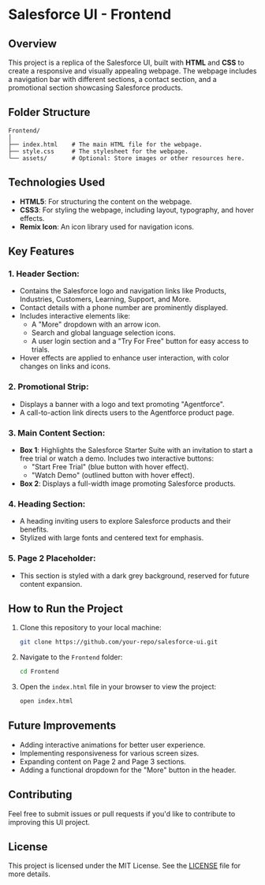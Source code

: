 # Salesforce UI - Frontend

## Overview
This project is a replica of the Salesforce UI, built with **HTML** and **CSS** to create a responsive and visually appealing webpage. The webpage includes a navigation bar with different sections, a contact section, and a promotional section showcasing Salesforce products.

## Folder Structure
```
Frontend/
│
├── index.html    # The main HTML file for the webpage.
├── style.css     # The stylesheet for the webpage.
└── assets/       # Optional: Store images or other resources here.
```

## Technologies Used
- **HTML5**: For structuring the content on the webpage.
- **CSS3**: For styling the webpage, including layout, typography, and hover effects.
- **Remix Icon**: An icon library used for navigation icons.

## Key Features

### 1. Header Section:
   - Contains the Salesforce logo and navigation links like Products, Industries, Customers, Learning, Support, and More.
   - Contact details with a phone number are prominently displayed.
   - Includes interactive elements like:
     - A "More" dropdown with an arrow icon.
     - Search and global language selection icons.
     - A user login section and a "Try For Free" button for easy access to trials.
   - Hover effects are applied to enhance user interaction, with color changes on links and icons.

### 2. Promotional Strip:
   - Displays a banner with a logo and text promoting "Agentforce".
   - A call-to-action link directs users to the Agentforce product page.

### 3. Main Content Section:
   - **Box 1**: Highlights the Salesforce Starter Suite with an invitation to start a free trial or watch a demo. Includes two interactive buttons:
     - "Start Free Trial" (blue button with hover effect).
     - "Watch Demo" (outlined button with hover effect).
   - **Box 2**: Displays a full-width image promoting Salesforce products.

### 4. Heading Section:
   - A heading inviting users to explore Salesforce products and their benefits.
   - Stylized with large fonts and centered text for emphasis.

### 5. Page 2 Placeholder:
   - This section is styled with a dark grey background, reserved for future content expansion.

## How to Run the Project
1. Clone this repository to your local machine:
   ```bash
   git clone https://github.com/your-repo/salesforce-ui.git
   ```
2. Navigate to the `Frontend` folder:
   ```bash
   cd Frontend
   ```
3. Open the `index.html` file in your browser to view the project:
   ```bash
   open index.html
   ```

## Future Improvements
- Adding interactive animations for better user experience.
- Implementing responsiveness for various screen sizes.
- Expanding content on Page 2 and Page 3 sections.
- Adding a functional dropdown for the "More" button in the header.

## Contributing
Feel free to submit issues or pull requests if you'd like to contribute to improving this UI project.

## License
This project is licensed under the MIT License. See the [LICENSE](LICENSE) file for more details.
